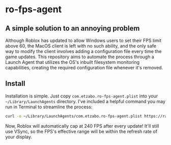# ro-fps-agent
## A simple solution to an annoying problem
Although Roblox has updated to allow Windows users to set their FPS limit above 60, the MacOS client is left with no such ability, and the only safe way to modify the client involves adding a configuration file every time the game updates. This repository aims to automate the process through a Launch Agent that utilizes the OS's inbuilt filesystem monitoring capabilities, creating the required configuration file whenever it's removed.
## Install
Installation is simple. Just copy `com.etzabo.ro-fps-agent.plist` into your `~/Library/LaunchAgents` directory. I've included a helpful command you may run in Terminal to streamline the process:
```bash
curl -o ~/Library/LaunchAgents/com.etzabo.ro-fps-agent.plist https://raw.githubusercontent.com/etzabo/ro-fps-agent/master/com.etzabo.ro-fps-agent.plist
```
Now, Roblox will automatically cap at 240 FPS after every update! It'll still use VSync, so the FPS's effective range will be within the refresh rate of your display.
